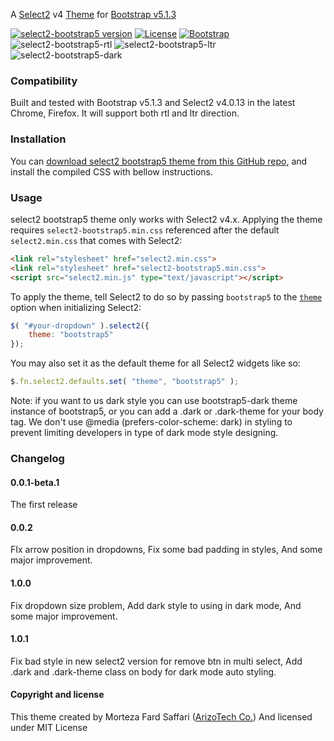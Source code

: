 A [Select2](https://github.com/select2) v4 [Theme](https://select2.org/appearance#themes) for [Bootstrap v5.1.3](https://getbootstrap.com)
<p></p>

[![select2-bootstrap5 version](https://img.shields.io/badge/select2--bootstrap5-v1.0.0-success)](https://github.com/mortezafs/select2-bootstrap5-theme/releases)
[![License](https://img.shields.io/badge/license-MIT-blue)](http://opensource.org/licenses/MIT)
[![Bootstrap](https://img.shields.io/badge/bootstrap-v5.x-blue)](https://getbootstrap.com)
![select2-bootstrap5-rtl](https://img.shields.io/badge/rtl-supported-important)
![select2-bootstrap5-ltr](https://img.shields.io/badge/ltr-supported-important)
![select2-bootstrap5-dark](https://img.shields.io/badge/Dark%20mode-Supported-green)

### Compatibility

Built and tested with Bootstrap v5.1.3 and Select2 v4.0.13 in the latest Chrome, Firefox.
It will support both rtl and ltr direction.

### Installation

You can [download select2 bootstrap5 theme from this GitHub repo](https://github.com/mortezafs/select2-bootstrap5-theme/releases), and install the compiled CSS with bellow instructions.

### Usage

select2 bootstrap5 theme only works with Select2 v4.x. Applying the theme requires `select2-bootstrap5.min.css` referenced after the default `select2.min.css` that comes with Select2:

```html
<link rel="stylesheet" href="select2.min.css">
<link rel="stylesheet" href="select2-bootstrap5.min.css">
<script src="select2.min.js" type="text/javascript"></script>
```

To apply the theme, tell Select2 to do so by passing `bootstrap5` to the [`theme`](https://select2.org/appearance#themes) option when initializing Select2:

```js
$( "#your-dropdown" ).select2({
    theme: "bootstrap5"
});
```

You may also set it as the default theme for all Select2 widgets like so:

```js
$.fn.select2.defaults.set( "theme", "bootstrap5" );
```

Note: if you want to us dark style you can use bootstrap5-dark theme instance of bootstrap5, or you can add a .dark or .dark-theme for your body tag. We don't use  @media (prefers-color-scheme: dark) in styling to prevent limiting developers in type of dark mode style designing.

### Changelog

#### 0.0.1-beta.1
The first release

#### 0.0.2
FIx arrow position in dropdowns,
Fix some bad padding in styles,
And some major improvement.

#### 1.0.0
Fix dropdown size problem, 
Add dark style to using in dark mode, 
And some major improvement.

#### 1.0.1
Fix bad style in new select2 version for remove btn in multi select,
Add .dark and .dark-theme class on body for dark mode auto styling.

#### Copyright and license

This theme created by Morteza Fard Saffari ([ArizoTech Co.](https://arizotech.com)) And licensed under MIT License
